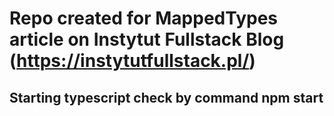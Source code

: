 # Repo created for MappedTypes article on Instytut Fullstack Blog (https://instytutfullstack.pl/)

## Starting  typescript check by command npm start
